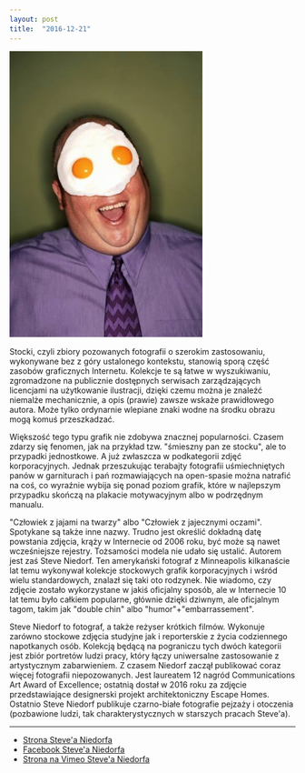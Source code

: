 ```yaml
---
layout: post
title:  "2016-12-21"
---
```


![](/assets/2016-12-21.jpg)

Stocki, czyli zbiory pozowanych fotografii o szerokim zastosowaniu, wykonywane bez z góry ustalonego kontekstu, stanowią sporą część zasobów graficznych Internetu. Kolekcje te są łatwe w wyszukiwaniu, zgromadzone na publicznie dostępnych serwisach zarządzających licencjami na użytkowanie ilustracji, dzięki czemu można je znaleźć niemalże mechanicznie, a opis (prawie) zawsze wskaże prawidłowego autora. Może tylko ordynarnie wlepiane znaki wodne na środku obrazu mogą komuś przeszkadzać.

Większość tego typu grafik nie zdobywa znacznej popularności. Czasem zdarzy się fenomen, jak na przykład tzw. "śmieszny pan ze stocku", ale to przypadki jednostkowe. A już zwłaszcza w podkategorii zdjęć korporacyjnych. Jednak przeszukując terabajty fotografii uśmiechniętych panów w garniturach i pań rozmawiających na open-spasie można natrafić na coś, co wyraźnie wybija się ponad poziom grafik, które w najlepszym przypadku skończą na plakacie motywacyjnym albo w podrzędnym manualu.

"Człowiek z jajami na twarzy" albo "Człowiek z jajecznymi oczami". Spotykane są także inne nazwy. Trudno jest określić dokładną datę powstania zdjęcia, krąży w Internecie od 2006 roku, być może są nawet wcześniejsze rejestry. Tożsamości modela nie udało się ustalić. Autorem jest zaś Steve Niedorf. Ten amerykański fotograf z Minneapolis kilkanaście lat temu wykonywał kolekcje stockowych grafik korporacyjnych i wśród wielu standardowych, znalazł się taki oto rodzynek. Nie wiadomo, czy zdjęcie zostało wykorzystane w jakiś oficjalny sposób, ale w Internecie 10 lat temu było całkiem popularne, głównie dzięki dziwnym, ale oficjalnym tagom, takim jak "double chin" albo "humor"+"embarrassement".

Steve Niedorf to fotograf, a także reżyser krótkich filmów. Wykonuje zarówno stockowe zdjęcia studyjne jak i reporterskie z życia codziennego napotkanych osób. Kolekcją będącą na pograniczu tych dwóch kategorii jest zbiór portretów ludzi pracy, który łączy uniwersalne zastosowanie z artystycznym zabarwieniem. Z czasem Niedorf zaczął publikować coraz więcej fotografii niepozowanych. Jest laureatem 12 nagród Communications Art Award of Excellence; ostatnią dostał w 2016 roku za zdjęcie przedstawiające designerski projekt architektoniczny Escape Homes. Ostatnio Steve Niedorf publikuje czarno-białe fotografie pejzaży i otoczenia (pozbawione ludzi, tak charakterystycznych w starszych pracach Steve'a).

-------
* [Strona Steve'a Niedorfa](http://www.niedorf.com/)
* [Facebook Steve'a Niedorfa](https://web.facebook.com/steve.niedorf)
* [Strona na Vimeo Steve'a Niedorfa](https://vimeo.com/niedorfvisuals)
